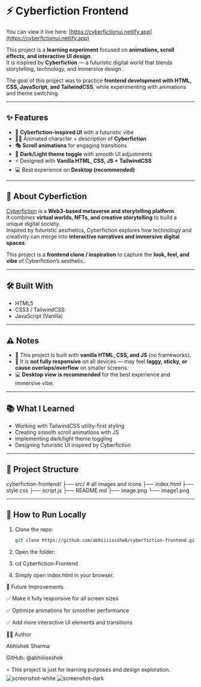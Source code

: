 # ⚡ Cyberfiction Frontend
You can view it live here: [https://cyberfictionui.netlify.app](https://cyberfictionui.netlify.app)


This project is a **learning experiment** focused on **animations, scroll effects, and interactive UI design**.  
It is inspired by **Cyberfiction** — a futuristic digital world that blends storytelling, technology, and immersive design.  

The goal of this project was to practice **frontend development with HTML, CSS, JavaScript, and TailwindCSS**, while experimenting with animations and theme switching.

---

## ✨ Features
- 🎨 **Cyberfiction-inspired UI** with a futuristic vibe  
- 🧑‍🚀 Animated character + description of **Cyberfiction**  
- 🎭 **Scroll animations** for engaging transitions  
- 🌙 **Dark/Light theme toggle** with smooth UI adjustments  
- ⚡ Designed with **Vanilla HTML, CSS, JS + TailwindCSS**  
- 💻 Best experience on **Desktop (recommended)**  

---

## 📖 About Cyberfiction
[Cyberfiction](https://cyberfiction.io/) is a **Web3-based metaverse and storytelling platform**.  
It combines **virtual worlds, NFTs, and creative storytelling** to build a unique digital society.  
Inspired by futuristic aesthetics, Cyberfiction explores how technology and creativity can merge into **interactive narratives and immersive digital spaces**.  

This project is a **frontend clone / inspiration** to capture the **look, feel, and vibe** of Cyberfiction’s aesthetic.

---

## 🛠️ Built With  
- HTML5  
- CSS3 / TailwindCSS  
- JavaScript (Vanilla)  


---

## ⚠️ Notes
- 🚧 This project is built with **vanilla HTML, CSS, and JS** (no frameworks).  
- 📱 It is **not fully responsive** on all devices — may feel **laggy, sticky, or cause overlaps/overflow** on smaller screens.  
- 💻 **Desktop view is recommended** for the best experience and immersive vibe.  

---

## 📚 What I Learned  
- Working with TailwindCSS utility-first styling  
- Creating smooth scroll animations with JS  
- Implementing dark/light theme toggling  
- Designing futuristic UI inspired by Cyberfiction  


---

## 📂 Project Structure
cyberfiction-frontend/
├── src/              # all images and icons
├── index.html
├── style.css
├── script.js
├── README.md
├── image.png
└── image1.png


---

## 🚀 How to Run Locally
1. Clone the repo:
   ```bash
   git clone https://github.com/abhiiiissshek/cyberfiction-frontend.git

2. Open the folder:

3. cd Cyberfiction-Frontend

4. Simply open index.html in your browser.


🌟 Future Improvements

✅ Make it fully responsive for all screen sizes

✅ Optimize animations for smoother performance

✅ Add more interactive UI elements and transitions


👨‍💻 Author

Abhishek Sharma

GitHub: @abhiiiissshek


⭐ This project is just for learning purposes and design exploration.
![screenshot-white](image.png)
![screenshot-dark](image-1.png)